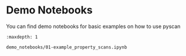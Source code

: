 # Demo Notebooks

You can find demo notebooks for basic examples on how to use pyscan

```{toctree}
:maxdepth: 1

demo_notebooks/01-example_property_scans.ipynb
```